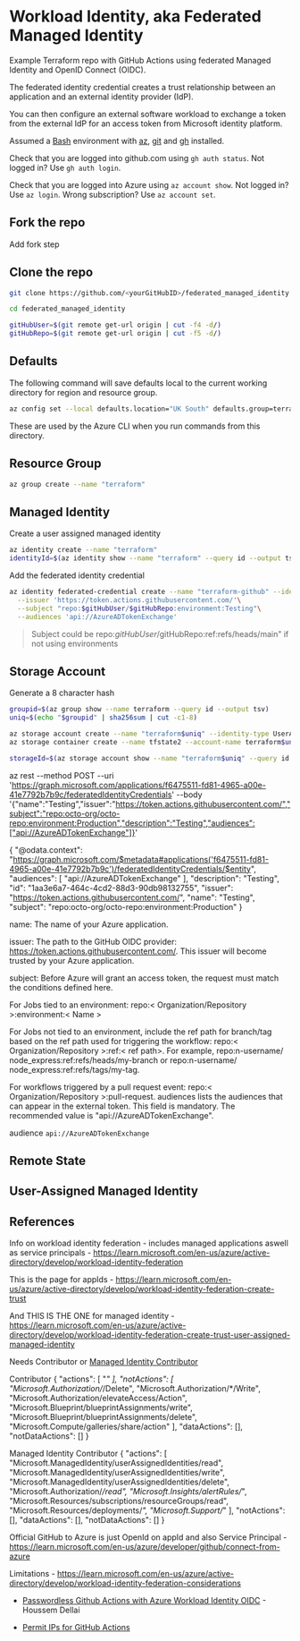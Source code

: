 # Workload Identity, aka Federated Managed Identity

Example Terraform repo with GitHub Actions using federated Managed Identity and OpenID Connect (OIDC).

The federated identity credential creates a trust relationship between an application and an external identity provider (IdP).

You can then configure an external software workload to exchange a token from the external IdP for an access token from Microsoft identity platform.

Assumed a [Bash](https://learn.microsoft.com/windows/wsl/install) environment with [az](https://learn.microsoft.com/cli/azure/install-azure-cli-linux?pivots=apt), [git](https://github.com/git-guides/install-git) and [gh](https://cli.github.com/manual/installation) installed.

Check that you are logged into github.com using `gh auth status`. Not logged in? Use `gh auth login`.

Check that you are logged into Azure using `az account show`. Not logged in? Use `az login`. Wrong subscription? Use `az account set`.

## Fork the repo

Add fork step

## Clone the repo

```bash
git clone https://github.com/<yourGitHubID>/federated_managed_identity
```

```bash
cd federated_managed_identity
```

```bash
gitHubUser=$(git remote get-url origin | cut -f4 -d/)
gitHubRepo=$(git remote get-url origin | cut -f5 -d/)
```

## Defaults

The following command will save defaults local to the current working directory for region and resource group.

```bash
az config set --local defaults.location="UK South" defaults.group=terraform
```

These are used by the Azure CLI when you run commands from this directory.

## Resource Group

```bash
az group create --name "terraform"
```

## Managed Identity

Create a user assigned managed identity

```bash
az identity create --name "terraform"
identityId=$(az identity show --name "terraform" --query id --output tsv)
```

Add the federated identity credential

```bash
az identity federated-credential create --name "terraform-github" --identity-name "terraform" \
  --issuer 'https://token.actions.githubusercontent.com/'\
  --subject "repo:$gitHubUser/$gitHubRepo:environment:Testing"\
  --audiences 'api://AzureADTokenExchange'
```

> Subject could be repo:$gitHubUser/$gitHubRepo:ref:refs/heads/main" if not using environments

## Storage Account

Generate a 8 character hash

```bash
groupid=$(az group show --name terraform --query id --output tsv)
uniq=$(echo "$groupid" | sha256sum | cut -c1-8)
```

```bash
az storage account create --name "terraform$uniq" --identity-type UserAssigned --user-identity-id $identityId --sku Standard_RAGZRS --min-tls-version TLS1_2 --allow-blob-public-access false
az storage container create --name tfstate2 --account-name terraform$uniq --auth-mode login
```

```bash
storageId=$(az storage account show --name "terraform$uniq" --query id --output tsv)

```

az rest --method POST --uri 'https://graph.microsoft.com/applications/f6475511-fd81-4965-a00e-41e7792b7b9c/federatedIdentityCredentials' --body '{"name":"Testing","issuer":"https://token.actions.githubusercontent.com/","subject":"repo:octo-org/octo-repo:environment:Production","description":"Testing","audiences":["api://AzureADTokenExchange"]}'

{
  "@odata.context": "https://graph.microsoft.com/$metadata#applications('f6475511-fd81-4965-a00e-41e7792b7b9c')/federatedIdentityCredentials/$entity",
  "audiences": [
    "api://AzureADTokenExchange"
  ],
  "description": "Testing",
  "id": "1aa3e6a7-464c-4cd2-88d3-90db98132755",
  "issuer": "https://token.actions.githubusercontent.com/",
  "name": "Testing",
  "subject": "repo:octo-org/octo-repo:environment:Production"
}

name: The name of your Azure application.

issuer: The path to the GitHub OIDC provider: https://token.actions.githubusercontent.com/. This issuer will become trusted by your Azure application.

subject: Before Azure will grant an access token, the request must match the conditions defined here.

For Jobs tied to an environment: repo:< Organization/Repository >:environment:< Name >

For Jobs not tied to an environment, include the ref path for branch/tag based on the ref path used for triggering the workflow: repo:< Organization/Repository >:ref:< ref path>. For example, repo:n-username/ node_express:ref:refs/heads/my-branch or repo:n-username/ node_express:ref:refs/tags/my-tag.

For workflows triggered by a pull request event: repo:< Organization/Repository >:pull-request.
audiences lists the audiences that can appear in the external token. This field is mandatory. The recommended value is "api://AzureADTokenExchange".



audience `api://AzureADTokenExchange`


##


## Remote State



## User-Assigned Managed Identity



## References



Info on workload identity federation - includes managed applications aswell as service principals - <https://learn.microsoft.com/en-us/azure/active-directory/develop/workload-identity-federation>

This is the page for appIds - <https://learn.microsoft.com/en-us/azure/active-directory/develop/workload-identity-federation-create-trust>

And THIS IS THE ONE for managed identity - <https://learn.microsoft.com/en-us/azure/active-directory/develop/workload-identity-federation-create-trust-user-assigned-managed-identity>

Needs Contributor or [Managed Identity Contributor](https://learn.microsoft.com/en-us/azure/role-based-access-control/built-in-roles#managed-identity-contributor)

Contributor
    {
      "actions": [
        "*"
      ],
      "notActions": [
        "Microsoft.Authorization/*/Delete",
        "Microsoft.Authorization/*/Write",
        "Microsoft.Authorization/elevateAccess/Action",
        "Microsoft.Blueprint/blueprintAssignments/write",
        "Microsoft.Blueprint/blueprintAssignments/delete",
        "Microsoft.Compute/galleries/share/action"
      ],
      "dataActions": [],
      "notDataActions": []
    }

Managed Identity Contributor
    {
      "actions": [
        "Microsoft.ManagedIdentity/userAssignedIdentities/read",
        "Microsoft.ManagedIdentity/userAssignedIdentities/write",
        "Microsoft.ManagedIdentity/userAssignedIdentities/delete",
        "Microsoft.Authorization/*/read",
        "Microsoft.Insights/alertRules/*",
        "Microsoft.Resources/subscriptions/resourceGroups/read",
        "Microsoft.Resources/deployments/*",
        "Microsoft.Support/*"
      ],
      "notActions": [],
      "dataActions": [],
      "notDataActions": []
    }

Official GitHub to Azure is just OpenId on appId and also Service Principal - <https://learn.microsoft.com/en-us/azure/developer/github/connect-from-azure>

Limitations - <https://learn.microsoft.com/en-us/azure/active-directory/develop/workload-identity-federation-considerations>

* [Passwordless Github Actions with Azure Workload Identity OIDC](https://www.youtube.com/watch?v=7iCtY0ztYY4) - Houssem Dellai

* [Permit IPs for GitHub Actions](https://stackoverflow.com/questions/68070211/which-ips-to-allow-in-azure-for-github-actions)